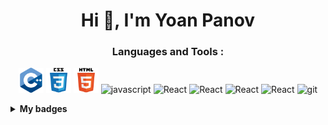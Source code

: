 <h1 align="center">Hi 👋, I'm Yoan Panov</h1>

<h3 align="center">Languages and Tools :</h3>

<p align="center" background="white"> 
  <img src="https://raw.githubusercontent.com/devicons/devicon/master/icons/cplusplus/cplusplus-original.svg" alt="cplusplus" width="40" height="40"/>
  <img src="https://raw.githubusercontent.com/devicons/devicon/master/icons/css3/css3-original-wordmark.svg" alt="css3" width="40" height="40"/>
  <img src="https://raw.githubusercontent.com/devicons/devicon/master/icons/html5/html5-original-wordmark.svg" alt="html5" width="40" height="40"/>
  <img src="https://upload.wikimedia.org/wikipedia/commons/thumb/6/6a/JavaScript-logo.png/768px-JavaScript-logo.png" alt="javascript" width="40" height="40"/>
  <img src="https://upload.wikimedia.org/wikipedia/commons/thumb/a/a7/React-icon.svg/1150px-React-icon.svg.png" alt="React" width="45" height="40"/>
  <img src="https://upload.wikimedia.org/wikipedia/commons/thumb/4/4c/Typescript_logo_2020.svg/512px-Typescript_logo_2020.svg.png?20221110153201" alt="React" width="40" height="40"/>
  <img src="https://1000logos.net/wp-content/uploads/2023/04/Visual-Studio-Logo-2019.png" alt="React" width="70" height="40"/>
  <img src="https://upload.wikimedia.org/wikipedia/commons/thumb/9/9a/Visual_Studio_Code_1.35_icon.svg/2048px-Visual_Studio_Code_1.35_icon.svg.png" alt="React" width="40" height="40"/>
  <img src="https://git-scm.com/images/logos/logomark-orange@2x.png" alt="git" width="40" height="40"/>
  
</p>
  
<details style = "display: inline;">
  <summary><b>My badges</b></summary>

<a href ="https://images.credly.com/images/b0103bfc-45f1-4f6f-bc51-8fdba3d5bfa6/MTA-Introduction-to-Programming-using-HTML-and-CSS-2018.png"><img align="left" alt="Excel" width="200px" src="https://images.credly.com/images/b0103bfc-45f1-4f6f-bc51-8fdba3d5bfa6/MTA-Introduction-to-Programming-using-HTML-and-CSS-2018.png" ></a>
  <a href ="https://images.credly.com/images/fd092703-61db-4e9f-9c7c-2211d44ca87d/MOS_Word.png"><img align="left" alt="Excel" width="200px" src="https://images.credly.com/images/fd092703-61db-4e9f-9c7c-2211d44ca87d/MOS_Word.png" ></a><img align="left" alt="Excel" width="200px" src="https://images.credly.com/size/340x340/images/d0790dc7-5127-4262-a492-1b60030b0114/MOS_Excel.png" ></a>
  <img align="left" alt="Excel" width="200px" src="https://user-images.githubusercontent.com/85336776/232788716-1c4d47f5-795e-4dd4-8652-3949fd4e2093.png" ></a>
 
 
